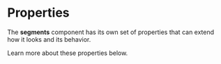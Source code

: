 # Properties

The **segments** component has its own set of properties that can extend how it looks and its behavior. 

Learn more about these properties below.